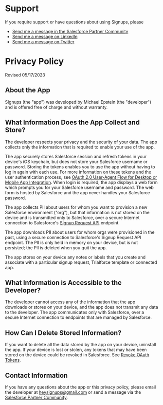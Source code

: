 # Support

If you require support or have questions about using Signups, please
* [Send me a message in the Salesforce Partner Community](https://partners.salesforce.com/_ui/core/userprofile/UserProfilePage?u=00530000009abT7&tab=sfdc.ProfilePlatformFeed)
* [Send me a message on LinkedIn](https://www.linkedin.com/in/mike4aday)
* [Send me a message on Twitter](https://www.twitter.com/mike4aday)


# Privacy Policy

Revised 05/17/2023

## About the App
Signups (the "app") was developed by Michael Epstein (the "developer") and is offered free of charge and without warranty.

## What Information Does the App Collect and Store?

The developer respects your privacy and the security of your data. The app collects only the information that is required to enable your use of the app. 

The app securely stores Salesforce session and refresh tokens in your device's iOS keychain, but does not store your Salesforce username or password. Storing the tokens enables you to use the app without having to log in again with each use. For more information on these tokens and the user authentication process, see [OAuth 2.0 User-Agent Flow for Desktop or Mobile App Integration](https://help.salesforce.com/s/articleView?id=sf.remoteaccess_oauth_user_agent_flow.htm&type=5). When login is required, the app displays a web form which prompts you for your Salesforce username and password. The web form is hosted by Salesforce and the app never handles your Salesforce password.

The app collects PII about users for whom you want to provision a new Salesforce environment ("org"), but that information is not stored on the device and is transmitted only to Salesforce, over a secure Internet connection to Salesforce's [Signup Request API](https://developer.salesforce.com/docs/atlas.en-us.packagingGuide.meta/packagingGuide/trialforce_enable_signuprequest_api.htm) endpoint.

The app downloads PII about users for whom orgs were provisioned in the past, using a secure connection to Salesforce's Signup Request API endpoint. The PII is only held in memory on your device, but is not persisted; the PII is deleted when you quit the app.

The app stores on your device any notes or labels that you create and associate with a particular signup request, Trialforce template or connected app.

## What Information is Accessible to the Developer?

The developer cannot access any of the information that the app downloads or stores on your device, and the app does not transmit any data to the developer. The app communicates only with Salesforce, over a secure Internet connection to endpoints that are managed by Salesforce.

## How Can I Delete Stored Information?

If you want to delete all the data stored by the app on your device, uninstall the app. If your device is lost or stolen, any tokens that may have been stored on the device could be revoked in Salesforce. See [Revoke OAuth Tokens](https://help.salesforce.com/s/articleView?id=sf.remoteaccess_revoke_token.htm&type=5).

## Contact Information
If you have any questions about the app or this privacy policy, please email the developer at heysignups@gmail.com or send a message via the [Salesforce Partner Community](https://partners.salesforce.com/_ui/core/userprofile/UserProfilePage?u=00530000009abT7&tab=sfdc.ProfilePlatformFeed).

